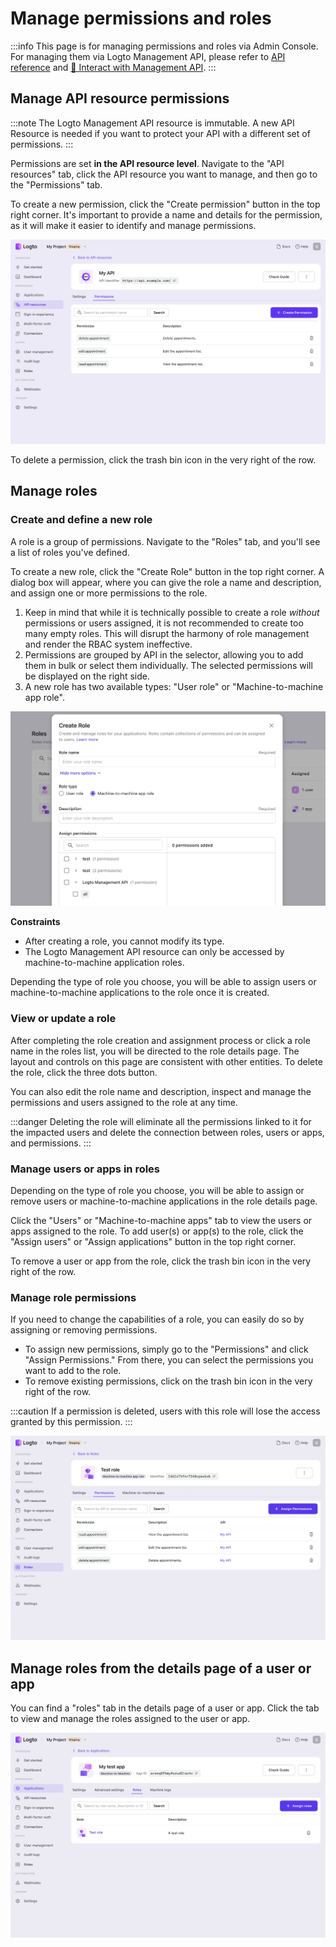 # Manage permissions and roles

:::info
This page is for managing permissions and roles via Admin Console. For managing them via Logto Management API, please refer to [API reference](/api) and [🚝 Interact with Management API](../interact-with-management-api/README.md).
:::

## Manage API resource permissions

:::note
The Logto Management API resource is immutable. A new API Resource is needed if you want to protect your API with a different set of permissions.
:::

Permissions are set **in the API resource level**. Navigate to the "API resources" tab, click the API resource you want to manage, and then go to the "Permissions" tab.

To create a new permission, click the "Create permission" button in the top right corner. It's important to provide a name and details for the permission, as it will make it easier to identify and manage permissions.

![Manage permissions](./assets/manage-permissions.webp)

To delete a permission, click the trash bin icon in the very right of the row.

## Manage roles

### Create and define a new role

A role is a group of permissions. Navigate to the "Roles" tab, and you'll see a list of roles you've defined.

To create a new role, click the "Create Role" button in the top right corner. A dialog box will appear, where you can give the role a name and description, and assign one or more permissions to the role.

1. Keep in mind that while it is technically possible to create a role _without_ permissions or users assigned, it is not recommended to create too many empty roles. This will disrupt the harmony of role management and render the RBAC system ineffective.
2. Permissions are grouped by API in the selector, allowing you to add them in bulk or select them individually. The selected permissions will be displayed on the right side.
3. A new role has two available types: "User role" or "Machine-to-machine app role".

![Create role](assets/create-role.webp)

**Constraints**

- After creating a role, you cannot modify its type.
- The Logto Management API resource can only be accessed by machine-to-machine application roles.

Depending the type of role you choose, you will be able to assign users or machine-to-machine applications to the role once it is created.

### View or update a role

After completing the role creation and assignment process or click a role name in the roles list, you will be directed to the role details page. The layout and controls on this page are consistent with other entities. To delete the role, click the three dots button.

You can also edit the role name and description, inspect and manage the permissions and users assigned to the role at any time.

:::danger
Deleting the role will eliminate all the permissions linked to it for the impacted users and delete the connection between roles, users or apps, and permissions.
:::

### Manage users or apps in roles

Depending on the type of role you choose, you will be able to assign or remove users or machine-to-machine applications in the role details page.

Click the "Users" or "Machine-to-machine apps" tab to view the users or apps assigned to the role. To add user(s) or app(s) to the role, click the "Assign users" or "Assign applications" button in the top right corner.

To remove a user or app from the role, click the trash bin icon in the very right of the row.

### Manage role permissions

If you need to change the capabilities of a role, you can easily do so by assigning or removing permissions.

- To assign new permissions, simply go to the "Permissions" and click "Assign Permissions." From there, you can select the permissions you want to add to the role.
- To remove existing permissions, click on the trash bin icon in the very right of the row.

:::caution
If a permission is deleted, users with this role will lose the access granted by this permission.
:::

![Manage role permissions](./assets/manage-role-permissions.webp)

## Manage roles from the details page of a user or app

You can find a "roles" tab in the details page of a user or app. Click the tab to view and manage the roles assigned to the user or app.

![Application roles](./assets/app-roles.webp)
